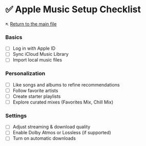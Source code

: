 # ✅ Apple Music Setup Checklist

↖️ [Return to the main file](../README.md)

### Basics
- [ ] Log in with Apple ID
- [ ] Sync iCloud Music Library
- [ ] Import local music files

### Personalization
- [ ] Like songs and albums to refine recommendations
- [ ] Follow favorite artists
- [ ] Create starter playlists
- [ ] Explore curated mixes (Favorites Mix, Chill Mix)

### Settings
- [ ] Adjust streaming & download quality
- [ ] Enable Dolby Atmos or Lossless (if supported)
- [ ] Turn on automatic downloads
